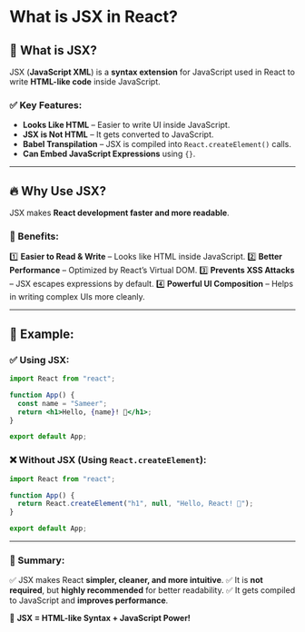 # What is JSX in React?

## 🚀 What is JSX?
JSX (**JavaScript XML**) is a **syntax extension** for JavaScript used in React to write **HTML-like code** inside JavaScript.

### ✅ Key Features:
- **Looks Like HTML** – Easier to write UI inside JavaScript.
- **JSX is Not HTML** – It gets converted to JavaScript.
- **Babel Transpilation** – JSX is compiled into `React.createElement()` calls.
- **Can Embed JavaScript Expressions** using `{}`.

---

## 🔥 Why Use JSX?
JSX makes **React development faster and more readable**.

### 📌 Benefits:
1️⃣ **Easier to Read & Write** – Looks like HTML inside JavaScript.
2️⃣ **Better Performance** – Optimized by React’s Virtual DOM.
3️⃣ **Prevents XSS Attacks** – JSX escapes expressions by default.
4️⃣ **Powerful UI Composition** – Helps in writing complex UIs more cleanly.

---

## 📝 Example:
### ✅ Using JSX:
```jsx
import React from "react";

function App() {
  const name = "Sameer";
  return <h1>Hello, {name}! 🚀</h1>;
}

export default App;
```

### ❌ Without JSX (Using `React.createElement`):
```js
import React from "react";

function App() {
  return React.createElement("h1", null, "Hello, React! 🚀");
}

export default App;
```

---

### 📌 Summary:
✅ JSX makes React **simpler, cleaner, and more intuitive**.
✅ It is **not required**, but **highly recommended** for better readability.
✅ It gets compiled to JavaScript and **improves performance**.

🚀 **JSX = HTML-like Syntax + JavaScript Power!**